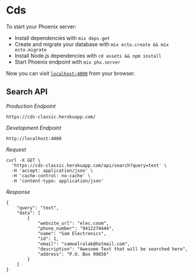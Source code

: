 # Cds

To start your Phoenix server:

  * Install dependencies with `mix deps.get`
  * Create and migrate your database with `mix ecto.create && mix ecto.migrate`
  * Install Node.js dependencies with `cd assets && npm install`
  * Start Phoenix endpoint with `mix phx.server`

Now you can visit [`localhost:4000`](http://localhost:4000) from your browser.

## Search API

*Production Endpoint*

`https://cds-classic.herokuapp.com/`

*Development Endpoint*

`http://localhost:4000`

*Request*

```
curl -X GET \
  'https://cds-classic.herokuapp.com/api/search?query=text' \
  -H 'accept: application/json' \
  -H 'cache-control: no-cache' \
  -H 'content-type: application/json'
```

*Response*

```
{
    "query": "text",
    "data": [
        {
            "website_url": "elec.coom",
            "phone_number": "9412274444",
            "name": "Sam Electronics",
            "id": 1,
            "email": "samuelralak@hotmail.com",
            "description": "Awesome Text that will be searched here",
            "address": "P.O. Box 99656"
        }
    ]
}
```
